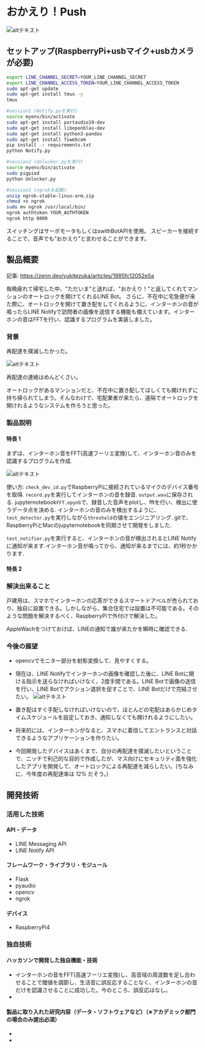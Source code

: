 # おかえり！Push
![altテキスト](images/main.png)

## セットアップ(RaspberryPi+usbマイク+usbカメラが必要)

```bash
export LINE_CHANNEL_SECRET=YOUR_LINE_CHANNEL_SECRET
export LINE_CHANNEL_ACCESS_TOKEN=YOUR_LINE_CHANNEL_ACCESS_TOKEN
sudo apt-get update
sudo apt-get install tmux -y
tmux

#session1 (Notify.pyを実行)
source myenv/bin/activate
sudo apt-get install portaudio19-dev
sudo apt-get install libopenblas-dev
sudo apt-get install python3-pandas
sudo apt-get install fswebcam
pip install -r requirements.txt
python Notify.py

#session2 (Unlocker.pyを実行)
source myenv/bin/activate
sudo pigpiod
python Unlocker.py

#session3 (ngrokを起動)
unzip ngrok-stable-linux-arm.zip
chmod +x ngrok
sudo mv ngrok /usr/local/bin/
ngrok authtoken YOUR_AUTHTOKEN
ngrok http 8000

```


スイッチングはサーボモータもしくはswithBotAPIを使用。
スピーカーを接続することで、音声でも”おかえり"と言わせることができます。

## 製品概要

記事:
https://zenn.dev/yukitezuka/articles/1985fc12052e5a

毎晩疲れて帰宅した中、"ただいま"と送れば、"おかえり！"と返してくれてマンションのオートロックを開けてくれるLINE Bot。
さらに、不在中に宅急便が来た際に、オートロックを開けて置き配をしてくれるように、インターホンの音が鳴ったらLINE Notifyで訪問者の画像を送信する機能も備えています。インターホンの音はFFTを行い、認識するプログラムを実装しました。

### 背景
再配達を撲滅したかった。

![altテキスト](images/IMG_0091.jpg)

再配達の連絡はめんどくさい。

オートロックがあるマンションだと、不在中に置き配してほしくても開けれずに持ち帰られてしまう。そんなわけで、宅配業者が来たら、遠隔でオートロックを開けれるようなシステムを作ろうと思った。


### 製品説明

#### 特長 1

まずは、インターホン音をFFT(高速フーリエ変換)して、インターホン音のみを認識するプログラムを作成.

![altテキスト](images/fft.png)

使い方: `check_dev_id.py`でRaspberryPiに接続されているマイクのデバイス番号を取得.
`record.py`を実行してインターホンの音を録音. `output.wav`に保存される.
jupyternotebook`FFT.opynb`で、録音した音声をplotし、fftを行い、検出に使うデータ点を決める.
インターホンの音のみを検出するように、`test_detector.py`を実行しながら`threshold`の値をエンジニアリング.
gitで、RaspberryPiとMacのjupyternotebookを同期させて開発をしました.

`test_notifier.py`を実行すると、インターホンの音が検出されるとLINE Notifyに通知が来ます.インターホン音が鳴ってから、通知が来るまでには、約1秒かかります.

#### 特長 2

### 解決出来ること

戸建用は、スマホでインターホンの応答ができるスマートドアベルが売られており、独自に設置できる。しかしながら、集合住宅では設置は不可能である。そのような問題を解決するべく、RaspberryPiで外付けで解決した。

AppleWachをつけておけば、LINEの通知で誰が来たかを瞬時に確認できる.


### 今後の展望

- opencvでモニター部分を射影変換して、見やすくする。

- 現在は、LINE Notifyでインターホンの画像を確認した後に、LINE Botに開ける指示を送らなければいけなく、2度手間である。LINE Botで画像の送信を行い、LINE Botでアクション選択を促すことで、LINE Botだけで完結させたい。
![altテキスト](images/diagrams.png)

- 置き配はすぐ手配しなければいけないので、ほとんどの宅配はあらかじめタイムスケジュールを設定しておき、通知しなくても開けれるようにしたい。

- 将来的には、インターホンがなると、スマホに着信してエントランスと対話できるようなアプリケーションを作りたい。

- 今回開発したデバイスはあくまで、自分の再配達を撲滅したいということで、ニッチで利己的な目的で作成したが、マス向けにセキュリティ面を強化したアプリを開発して、オートロックによる再配達を減らしたい。(ちなみに、今年度の再配達率は
*12%*
だそう。)
## 開発技術

### 活用した技術

#### API・データ

- LINE Messaging API
- LINE Notify API

#### フレームワーク・ライブラリ・モジュール

- Flask
- pyaudio
- opencv
- ngrok

#### デバイス

- RaspberryPi4

### 独自技術

#### ハッカソンで開発した独自機能・技術

- インターホンの音をFFT(高速フーリエ変換)し、高音域の周波数を足し合わせることで閾値を調節し、生活音に誤反応することなく、インターホンの音だけを認識させることに成功した。今のところ、誤反応はなし。
- 

#### 製品に取り入れた研究内容（データ・ソフトウェアなど）（※アカデミック部門の場合のみ提出必須）

-
-

### 


